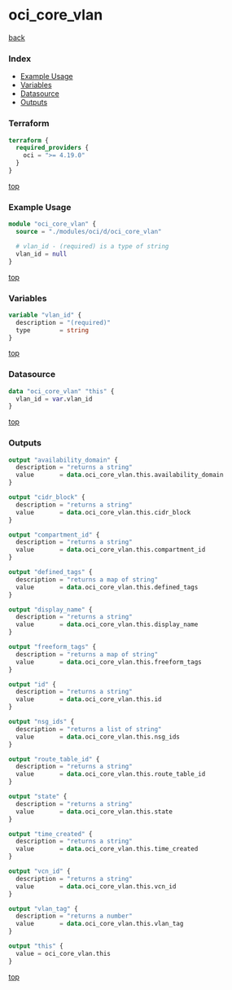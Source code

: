 # oci_core_vlan

[back](../oci.md)

### Index

- [Example Usage](#example-usage)
- [Variables](#variables)
- [Datasource](#datasource)
- [Outputs](#outputs)

### Terraform

```terraform
terraform {
  required_providers {
    oci = ">= 4.19.0"
  }
}
```

[top](#index)

### Example Usage

```terraform
module "oci_core_vlan" {
  source = "./modules/oci/d/oci_core_vlan"

  # vlan_id - (required) is a type of string
  vlan_id = null
}
```

[top](#index)

### Variables

```terraform
variable "vlan_id" {
  description = "(required)"
  type        = string
}
```

[top](#index)

### Datasource

```terraform
data "oci_core_vlan" "this" {
  vlan_id = var.vlan_id
}
```

[top](#index)

### Outputs

```terraform
output "availability_domain" {
  description = "returns a string"
  value       = data.oci_core_vlan.this.availability_domain
}

output "cidr_block" {
  description = "returns a string"
  value       = data.oci_core_vlan.this.cidr_block
}

output "compartment_id" {
  description = "returns a string"
  value       = data.oci_core_vlan.this.compartment_id
}

output "defined_tags" {
  description = "returns a map of string"
  value       = data.oci_core_vlan.this.defined_tags
}

output "display_name" {
  description = "returns a string"
  value       = data.oci_core_vlan.this.display_name
}

output "freeform_tags" {
  description = "returns a map of string"
  value       = data.oci_core_vlan.this.freeform_tags
}

output "id" {
  description = "returns a string"
  value       = data.oci_core_vlan.this.id
}

output "nsg_ids" {
  description = "returns a list of string"
  value       = data.oci_core_vlan.this.nsg_ids
}

output "route_table_id" {
  description = "returns a string"
  value       = data.oci_core_vlan.this.route_table_id
}

output "state" {
  description = "returns a string"
  value       = data.oci_core_vlan.this.state
}

output "time_created" {
  description = "returns a string"
  value       = data.oci_core_vlan.this.time_created
}

output "vcn_id" {
  description = "returns a string"
  value       = data.oci_core_vlan.this.vcn_id
}

output "vlan_tag" {
  description = "returns a number"
  value       = data.oci_core_vlan.this.vlan_tag
}

output "this" {
  value = oci_core_vlan.this
}
```

[top](#index)